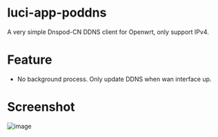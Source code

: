 # luci-app-poddns
A very simple Dnspod-CN DDNS client for Openwrt, only support IPv4.

# Feature
* No background process. Only update DDNS when wan interface up.

# Screenshot
![image](https://user-images.githubusercontent.com/7898348/215645863-b5c844b7-17a8-4cf2-9816-44b1dac11455.png)
